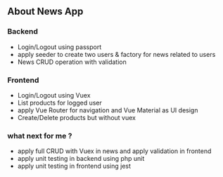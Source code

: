 ## About News App

### Backend
- Login/Logout using passport
- apply seeder to create two users & factory for news related to users
- News CRUD operation with validation 

### Frontend
- Login/Logout using Vuex
- List products for logged user
- apply Vue Router for navigation and Vue Material as UI design
- Create/Delete products but without vuex

### what next for me ?
- apply full CRUD with Vuex in news and apply validation in frontend 
- apply unit testing in backend using php unit
- apply unit testing in frontend using jest

